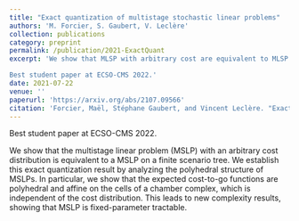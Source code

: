 ```yaml
---
title: "Exact quantization of multistage stochastic linear problems"
authors: 'M. Forcier, S. Gaubert, V. Leclère'
collection: publications
category: preprint
permalink: /publication/2021-ExactQuant
excerpt: 'We show that MLSP with arbitrary cost are equivalent to MLSP with discrete cost and give a geometrical insight to the discretization procedure.

Best student paper at ECSO-CMS 2022.'
date: 2021-07-22
venue: ''
paperurl: 'https://arxiv.org/abs/2107.09566'
citation: 'Forcier, Maël, Stéphane Gaubert, and Vincent Leclère. "Exact quantization of multistage stochastic linear problems." arXiv preprint arXiv:2107.09566 (2021).'
---
```

Best student paper at ECSO-CMS 2022.

We show that the multistage linear problem (MSLP) with an arbitrary cost distribution is equivalent to a MSLP on a finite scenario tree. We establish this exact quantization result by analyzing the polyhedral structure of MSLPs. In particular, we show that the expected cost-to-go functions are polyhedral and affine on the cells of a chamber complex, which is independent of the cost distribution. This leads to new complexity results, showing that MSLP is fixed-parameter tractable. 
